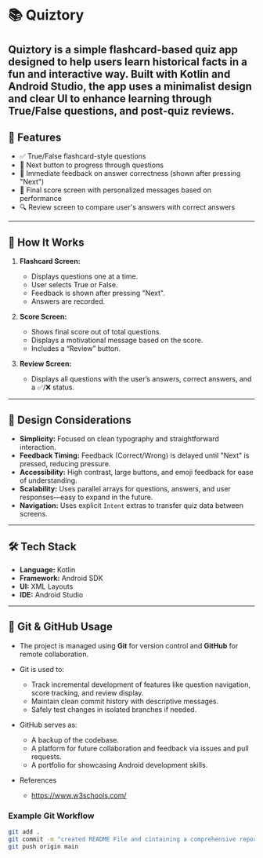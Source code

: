 # 📚 Quiztory

Quiztory is a simple flashcard-based quiz app designed to help users learn historical facts in a fun and interactive way. Built with Kotlin and Android Studio, the app uses a minimalist design and clear UI to enhance learning through True/False questions, and post-quiz 
reviews.
---

## 🎯 Features

- ✅ True/False flashcard-style questions
- 🔄 Next button to progress through questions
- 🧠 Immediate feedback on answer correctness (shown after pressing "Next")
- 🏁 Final score screen with personalized messages based on performance
- 🔍 Review screen to compare user's answers with correct answers

---

## 🧪 How It Works

1. **Flashcard Screen:**
   - Displays questions one at a time.
   - User selects True or False.
   - Feedback is shown after pressing "Next".
   - Answers are recorded.

2. **Score Screen:**
   - Shows final score out of total questions.
   - Displays a motivational message based on the score.
   - Includes a “Review” button.

3. **Review Screen:**
   - Displays all questions with the user’s answers, correct answers, and a ✅/❌ status.

---

## 🎨 Design Considerations

- **Simplicity:** Focused on clean typography and straightforward interaction.
- **Feedback Timing:** Feedback (Correct/Wrong) is delayed until "Next" is pressed, reducing pressure.
- **Accessibility:** High contrast, large buttons, and emoji feedback for ease of understanding.
- **Scalability:** Uses parallel arrays for questions, answers, and user responses—easy to expand in the future.
- **Navigation:** Uses explicit `Intent` extras to transfer quiz data between screens.

---

## 🛠️ Tech Stack

- **Language:** Kotlin
- **Framework:** Android SDK
- **UI:** XML Layouts
- **IDE:** Android Studio

---

## 🔗 Git & GitHub Usage

- The project is managed using **Git** for version control and **GitHub** for remote collaboration.
- Git is used to:
  - Track incremental development of features like question navigation, score tracking, and review display.
  - Maintain clean commit history with descriptive messages.
  - Safely test changes in isolated branches if needed.
- GitHub serves as:
  - A backup of the codebase.
  - A platform for future collaboration and feedback via issues and pull requests.
  - A portfolio for showcasing Android development skills.
 
- References
  - https://www.w3schools.com/

### Example Git Workflow

```bash
git add .
git commit -m "created README File and cintaining a comprehensive report detaiking the purpose of the app, the design considerations and the utilisation of github."
git push origin main
